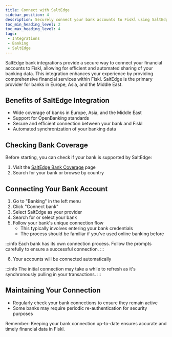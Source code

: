 ```yaml
---
title: Connect with SaltEdge
sidebar_position: 4
description: Securely connect your bank accounts to Fiskl using SaltEdge
toc_min_heading_level: 2
toc_max_heading_level: 4
tags:
 - Integrations
 - Banking
 - SaltEdge
---
```


SaltEdge bank integrations provide a secure way to connect your financial accounts to Fiskl, allowing for efficient and automated sharing of your banking data. This integration enhances your experience by providing comprehensive financial services within Fiskl. SaltEdge is the primary provider for banks in Europe, Asia, and the Middle East.

## Benefits of SaltEdge Integration

- Wide coverage of banks in Europe, Asia, and the Middle East
- Support for OpenBanking standards
- Secure and efficient connection between your bank and Fiskl
- Automated synchronization of your banking data

## Checking Bank Coverage

Before starting, you can check if your bank is supported by SaltEdge:

1. Visit the [SaltEdge Bank Coverage](https://www.saltedge.com/products/account_information/coverage) page
2. Search for your bank or browse by country

## Connecting Your Bank Account

1. Go to "Banking" in the left menu
2. Click "Connect bank"
3. Select SaltEdge as your provider
4. Search for or select your bank
5. Follow your bank's unique connection flow
   - This typically involves entering your bank credentials
   - The process should be familiar if you've used online banking before

:::info
Each bank has its own connection process. Follow the prompts carefully to ensure a successful connection.
:::

6. Your accounts will be connected automatically

<!-- ## Post-Connection Setup

After connecting your bank:

1. Click the edit icon on the bank account card to:
   - Customize how your bank account is displayed in Fiskl
   - Add a description
2. Check "Sync bank name and account" to match the bank name with the account name in your Chart of Accounts -->

:::info
The initial connection may take a while to refresh as it's synchronously pulling in your transactions.
:::

## Maintaining Your Connection

- Regularly check your bank connections to ensure they remain active
- Some banks may require periodic re-authentication for security purposes

Remember: Keeping your bank connection up-to-date ensures accurate and timely financial data in Fiskl.
